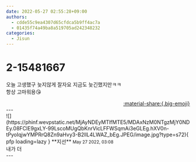```yaml
---
date: 2022-05-27 02:55:28+09:00
authors:
  - cdde55c9ea4307d65cfdca5b9ff4ac7a
  - 01435f74a49ba8a519705ad242348232
categories:
  - Jisun
---
```


# 2-15481667

<div class="post-container" markdown="1">
<div class="content-container md-sidebar__scrollwrap" markdown="1">

오늘 고생했구 늦지않게 잘자요 지금도 늦긴했지만ㅋㅋ<br>항상 고마워용😘

</div>
</div>

<div style="text-align: right;" markdown="1">
<a href="https://weverse.io/fromis9/fanpost/2-15481667" style="text-align: right;">:material-share:{.big-emoji}</a>
</div>
---

<div class="comments-container md-sidebar__scrollwrap" markdown="1">
<div class="comment" markdown="1">
<div class='id-container' markdown="1">
![](https://phinf.wevpstatic.net/MjAyNDEyMTlfMTE5/MDAxNzM0NTgzMjY0NDEy.08FClE9gxLY-99LscoMUgQbKnrVicLFFWSqmAi3eGLEg.hXV0n-tPyoIqjwYMPRrQ8Zn9aHvy3-B2llL4LWAZ_bEg.JPEG/image.jpg?type=s72){ pfp loading=lazy }
**<span class="artist">지선</span>** <small>May 27 2022, 03:08</small><br>
</div>
<div class='comment-body' markdown="1">
내가 더
</div>
</div>
</div>
---
